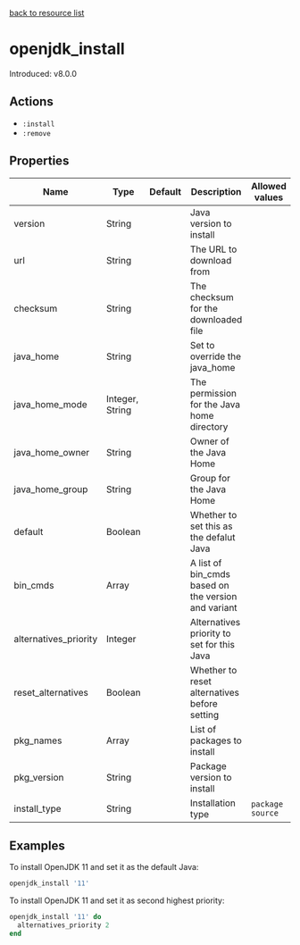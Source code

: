 [back to resource list](https://github.com/sous-chefs/java#resources)

# openjdk_install

Introduced: v8.0.0

## Actions

- `:install`
- `:remove`

## Properties

| Name                  | Type            | Default | Description                                         | Allowed values     |
| --------------------- | --------------- | ------- | --------------------------------------------------- | ------------------ |
| version               | String          |         | Java version to install                             |
| url                   | String          |         | The URL to download from                            |
| checksum              | String          |         | The checksum for the downloaded file                |
| java_home             | String          |         | Set to override the java_home                       |
| java_home_mode        | Integer, String |         | The permission for the Java home directory          |
| java_home_owner       | String          |         | Owner of the Java Home                              |
| java_home_group       | String          |         | Group for the Java Home                             |
| default               | Boolean         |         | Whether to set this as the defalut Java             |
| bin_cmds              | Array           |         | A list of bin_cmds based on the version and variant |
| alternatives_priority | Integer         |         | Alternatives priority to set for this Java          |
| reset_alternatives    | Boolean         |         | Whether to reset alternatives before setting        |
| pkg_names             | Array           |         | List of packages to install                         |
| pkg_version           | String          |         | Package version to install                          |
| install_type          | String          |         | Installation type                                   | `package` `source` |

## Examples

To install OpenJDK 11 and set it as the default Java:

```ruby
openjdk_install '11'
```

To install OpenJDK 11 and set it as second highest priority:

```ruby
openjdk_install '11' do
  alternatives_priority 2
end
```
